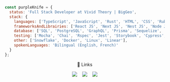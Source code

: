 


```javascript
const purpleKnife = {
  status: 'Full Stack Developer at Vivid Theory | BigGeo',
  stack: {
    languages: ['TypeScript', 'JavaScript', 'Rust', 'HTML', 'CSS', 'Ruby'],
    frameworksAndLibrairies: ['React JS', 'Next JS', 'Nest JS', 'Node JS', 'Express', 'Rails', 'jQuery', 'MUI', 'Bootstrap', 'SASS', 'Mapbox'],
    database: ['SQL', 'PostgreSQL', 'GraphQL', 'Prisma', 'Sequelize', 'DuckDB'],
    testing: ['Mocha', 'Chai', 'Rspec', 'Jest', 'Storybook', 'Cypress', 'Playwright', 'Selenium', 'BrowserStack'],
    other: ['Snowflake', 'Docker', 'Linux', 'Linear'],
    spokenLanguages: 'Bilingual (English, French)'
  }
};
```

 
  
<div align="center">
  <p align="center">🧷 Links</p>
  <a href="https://www.linkedin.com/in/hindnayhi/"><img src="https://img.shields.io/badge/LinkedIn-blue?style=for-the-badge&logo=linkedin&logoColor=white" /></a>
  &nbsp;&nbsp;
  <a href="mailto:hind.nayhi@gmail.com"><img src="https://img.shields.io/badge/Gmail-D14836?style=for-the-badge&logo=gmail&logoColor=white" /></a>
  &nbsp;&nbsp;
  <a href="https://github.com/hindnay"><img src="https://img.shields.io/badge/github-%23121011.svg?style=for-the-badge&logo=github&logoColor=white" /></a>
</div>


<!--
**Purpleknife/Purpleknife** is a ✨ _special_ ✨ repository because its `README.md` (this file) appears on your GitHub profile.

Here are some ideas to get you started:

- 🔭 I’m currently working on ...
- 🌱 I’m currently learning ...
- 👯 I’m looking to collaborate on ...
- 🤔 I’m looking for help with ...
- 💬 Ask me about ...
- 📫 How to reach me: ...
- 😄 Pronouns: ...
- ⚡ Fun fact: ...
-->
